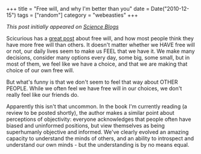 +++
title = "Free will, and why I'm better than you"
date = Date("2010-12-15")
tags = ["random"]
category = "webeasties"
+++

_This post initially appeared on [Science Blogs](http://scienceblogs.com/webeasties)_

Scicurious has a [great post](http://scientopia.org/blogs/scicurious/2010/12/15/we-really-do-believe-weve-got-more-free-will-than-the-other-guy/) about free will, and how most people think they have more free will than others. 
 It doesn't matter whether we HAVE free will or not, our daily lives seem to make us FEEL that we have it. We make many decisions, consider many options every day, some big, some small, but in most of them, we feel like we have a choice, and that we are making that choice of our own free will.

But what's funny is that we don't seem to feel that way about OTHER PEOPLE. While we often feel we have free will in our choices, we don't really feel like our friends do.

Apparently this isn't that uncommon. In the book I'm currently reading (a review to be posted shortly), the author makes a similar point about perceptions of objectivity: everyone acknowledges that people often have biased and uninformed positions, but view themselves as being superhumanly objective and informed. 
We've clearly evolved an amazing capacity to understand the minds of others, and an ability to introspect and understand our own minds - but the understanding is by no means equal.

      
  

